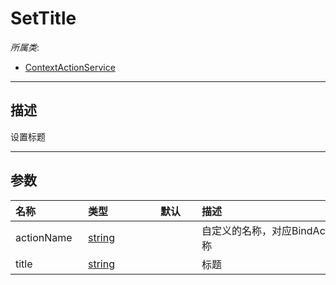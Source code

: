 # SetTitle

*所属类*:
* [ContextActionService](/Api/Classes/Input/ContextActionService.md)
------------------------------------------------------------------------------------------
## 描述

设置标题

------------------------------------------------------------------------------------------
## 参数

|<div style="width:100px">名称</div>|<div style="width:100px">类型</div>|<div style="width:50px">默认</div>|<div style="width:350px">描述</div>|
|:---|:---|:---|:---|
|actionName|[string](/Api/DataType/String.md)||自定义的名称，对应BindAction中使用的绑定名称|
|title|[string](/Api/DataType/String.md)||标题|
